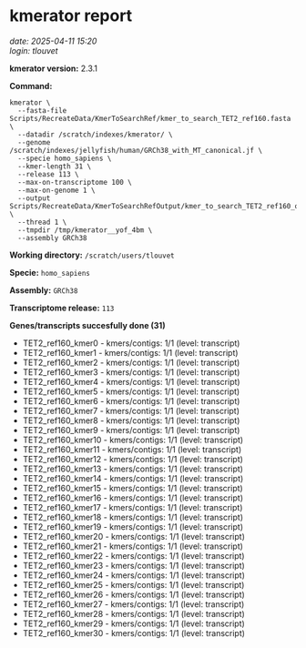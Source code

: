 # kmerator report
*date: 2025-04-11 15:20*  
*login: tlouvet*

**kmerator version:** 2.3.1

**Command:**

```
kmerator \
  --fasta-file Scripts/RecreateData/KmerToSearchRef/kmer_to_search_TET2_ref160.fasta \
  --datadir /scratch/indexes/kmerator/ \
  --genome /scratch/indexes/jellyfish/human/GRCh38_with_MT_canonical.jf \
  --specie homo_sapiens \
  --kmer-length 31 \
  --release 113 \
  --max-on-transcriptome 100 \
  --max-on-genome 1 \
  --output Scripts/RecreateData/KmerToSearchRefOutput/kmer_to_search_TET2_ref160_output \
  --thread 1 \
  --tmpdir /tmp/kmerator__yof_4bm \
  --assembly GRCh38
```

**Working directory:** `/scratch/users/tlouvet`

**Specie:** `homo_sapiens`

**Assembly:** `GRCh38`

**Transcriptome release:** `113`

**Genes/transcripts succesfully done (31)**

- TET2_ref160_kmer0 - kmers/contigs: 1/1 (level: transcript)
- TET2_ref160_kmer1 - kmers/contigs: 1/1 (level: transcript)
- TET2_ref160_kmer2 - kmers/contigs: 1/1 (level: transcript)
- TET2_ref160_kmer3 - kmers/contigs: 1/1 (level: transcript)
- TET2_ref160_kmer4 - kmers/contigs: 1/1 (level: transcript)
- TET2_ref160_kmer5 - kmers/contigs: 1/1 (level: transcript)
- TET2_ref160_kmer6 - kmers/contigs: 1/1 (level: transcript)
- TET2_ref160_kmer7 - kmers/contigs: 1/1 (level: transcript)
- TET2_ref160_kmer8 - kmers/contigs: 1/1 (level: transcript)
- TET2_ref160_kmer9 - kmers/contigs: 1/1 (level: transcript)
- TET2_ref160_kmer10 - kmers/contigs: 1/1 (level: transcript)
- TET2_ref160_kmer11 - kmers/contigs: 1/1 (level: transcript)
- TET2_ref160_kmer12 - kmers/contigs: 1/1 (level: transcript)
- TET2_ref160_kmer13 - kmers/contigs: 1/1 (level: transcript)
- TET2_ref160_kmer14 - kmers/contigs: 1/1 (level: transcript)
- TET2_ref160_kmer15 - kmers/contigs: 1/1 (level: transcript)
- TET2_ref160_kmer16 - kmers/contigs: 1/1 (level: transcript)
- TET2_ref160_kmer17 - kmers/contigs: 1/1 (level: transcript)
- TET2_ref160_kmer18 - kmers/contigs: 1/1 (level: transcript)
- TET2_ref160_kmer19 - kmers/contigs: 1/1 (level: transcript)
- TET2_ref160_kmer20 - kmers/contigs: 1/1 (level: transcript)
- TET2_ref160_kmer21 - kmers/contigs: 1/1 (level: transcript)
- TET2_ref160_kmer22 - kmers/contigs: 1/1 (level: transcript)
- TET2_ref160_kmer23 - kmers/contigs: 1/1 (level: transcript)
- TET2_ref160_kmer24 - kmers/contigs: 1/1 (level: transcript)
- TET2_ref160_kmer25 - kmers/contigs: 1/1 (level: transcript)
- TET2_ref160_kmer26 - kmers/contigs: 1/1 (level: transcript)
- TET2_ref160_kmer27 - kmers/contigs: 1/1 (level: transcript)
- TET2_ref160_kmer28 - kmers/contigs: 1/1 (level: transcript)
- TET2_ref160_kmer29 - kmers/contigs: 1/1 (level: transcript)
- TET2_ref160_kmer30 - kmers/contigs: 1/1 (level: transcript)
